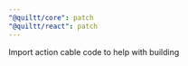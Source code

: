 ```yaml
---
"@quiltt/core": patch
"@quiltt/react": patch
---
```


Import action cable code to help with building
